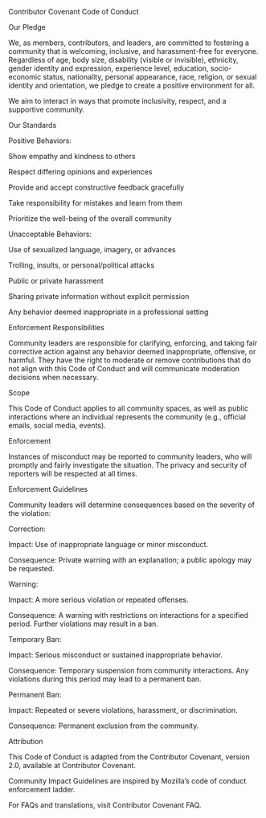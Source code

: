 
Contributor Covenant Code of Conduct

Our Pledge

We, as members, contributors, and leaders, are committed to fostering a community that is welcoming, inclusive, and harassment-free for everyone. Regardless of age, body size, disability (visible or invisible), ethnicity, gender identity and expression, experience level, education, socio-economic status, nationality, personal appearance, race, religion, or sexual identity and orientation, we pledge to create a positive environment for all.

We aim to interact in ways that promote inclusivity, respect, and a supportive community.

Our Standards

Positive Behaviors:

Show empathy and kindness to others

Respect differing opinions and experiences

Provide and accept constructive feedback gracefully

Take responsibility for mistakes and learn from them

Prioritize the well-being of the overall community

Unacceptable Behaviors:

Use of sexualized language, imagery, or advances

Trolling, insults, or personal/political attacks

Public or private harassment

Sharing private information without explicit permission

Any behavior deemed inappropriate in a professional setting

Enforcement Responsibilities

Community leaders are responsible for clarifying, enforcing, and taking fair corrective action against any behavior deemed inappropriate, offensive, or harmful. They have the right to moderate or remove contributions that do not align with this Code of Conduct and will communicate moderation decisions when necessary.

Scope

This Code of Conduct applies to all community spaces, as well as public interactions where an individual represents the community (e.g., official emails, social media, events).

Enforcement

Instances of misconduct may be reported to community leaders, who will promptly and fairly investigate the situation. The privacy and security of reporters will be respected at all times.

Enforcement Guidelines

Community leaders will determine consequences based on the severity of the violation:

Correction:

Impact: Use of inappropriate language or minor misconduct.

Consequence: Private warning with an explanation; a public apology may be requested.

Warning:

Impact: A more serious violation or repeated offenses.

Consequence: A warning with restrictions on interactions for a specified period. Further violations may result in a ban.

Temporary Ban:

Impact: Serious misconduct or sustained inappropriate behavior.

Consequence: Temporary suspension from community interactions. Any violations during this period may lead to a permanent ban.

Permanent Ban:

Impact: Repeated or severe violations, harassment, or discrimination.

Consequence: Permanent exclusion from the community.

Attribution

This Code of Conduct is adapted from the Contributor Covenant, version 2.0, available at Contributor Covenant.

Community Impact Guidelines are inspired by Mozilla’s code of conduct enforcement ladder.

For FAQs and translations, visit Contributor Covenant FAQ.
